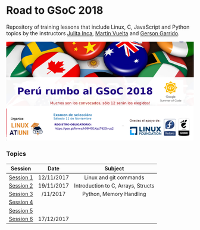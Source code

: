 # Road to GSoC 2018 #

Repository of training lessons that include Linux, C, JavaScript and Python topics by the instructors [Julita Inca](https://github.com/jinca), [Martin Vuelta](https://github.com/zodiacfireworks) and [Gerson Garrido](https://github.com/gersongams).

<p align="center">
  <img src="https://github.com/carlosal1015/RoadtoGSoC2018/blob/master/images/gsoc2018.png" width="650">
</p>

### Topics ###

|Session | Date | Subject|
|:---:|:---:|:---:|
|[Session 1](https://github.com/carlosal1015/RoadtoGSoC2018/tree/master/Session%201)| 12/11/2017| Linux and git commands |
|[Session 2](https://github.com/carlosal1015/RoadtoGSoC2018/tree/master/Session%202) | 19/11/2017| Introduction to C, Arrays, Structs
|[Session 3](https://github.com/carlosal1015/RoadtoGSoC2018/tree/master/Session%203)| /11/2017| Python, Memory Handling
|[Session 4](https://github.com/carlosal1015/RoadtoGSoC2018/tree/master/Session%204) | |
|[Session 5](https://github.com/carlosal1015/RoadtoGSoC2018/tree/master/Session%205)| |
|[Session 6](https://github.com/carlosal1015/RoadtoGSoC2018/tree/master/Session%206) | 17/12/2017|
